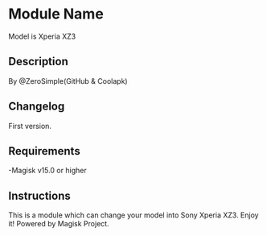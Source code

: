 # **Module Name**

Model is Xperia XZ3

## Description
By @ZeroSimple(GitHub & Coolapk)
## Changelog
First version.
## Requirements
-Magisk v15.0 or higher
## Instructions
This is a module which can change your model into Sony Xperia XZ3. Enjoy it!
Powered by Magisk Project. 
